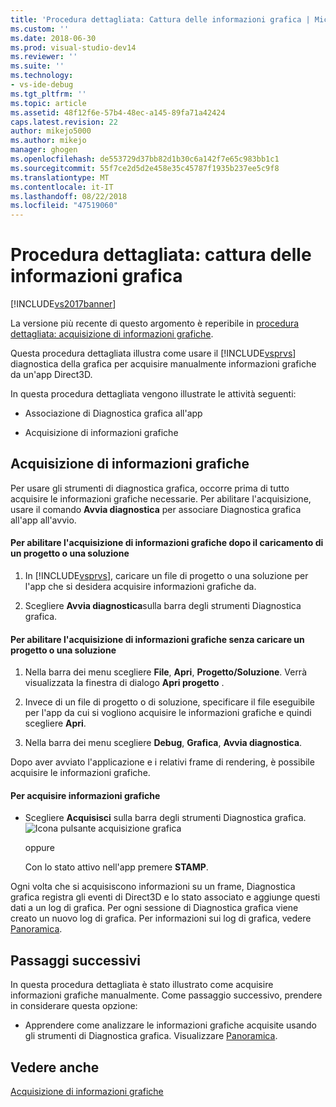 ```yaml
---
title: 'Procedura dettagliata: Cattura delle informazioni grafica | Microsoft Docs'
ms.custom: ''
ms.date: 2018-06-30
ms.prod: visual-studio-dev14
ms.reviewer: ''
ms.suite: ''
ms.technology:
- vs-ide-debug
ms.tgt_pltfrm: ''
ms.topic: article
ms.assetid: 48f12f6e-57b4-48ec-a145-89fa71a42424
caps.latest.revision: 22
author: mikejo5000
ms.author: mikejo
manager: ghogen
ms.openlocfilehash: de553729d37bb82d1b30c6a142f7e65c983bb1c1
ms.sourcegitcommit: 55f7ce2d5d2e458e35c45787f1935b237ee5c9f8
ms.translationtype: MT
ms.contentlocale: it-IT
ms.lasthandoff: 08/22/2018
ms.locfileid: "47519060"
---
```

# <a name="walkthrough-capturing-graphics-information"></a>Procedura dettagliata: cattura delle informazioni grafica
[!INCLUDE[vs2017banner](../includes/vs2017banner.md)]

La versione più recente di questo argomento è reperibile in [procedura dettagliata: acquisizione di informazioni grafiche](https://docs.microsoft.com/visualstudio/debugger/graphics/walkthrough-capturing-graphics-information).  
  
Questa procedura dettagliata illustra come usare il [!INCLUDE[vsprvs](../includes/vsprvs-md.md)] diagnostica della grafica per acquisire manualmente informazioni grafiche da un'app Direct3D.  
  
 In questa procedura dettagliata vengono illustrate le attività seguenti:  
  
-   Associazione di Diagnostica grafica all'app  
  
-   Acquisizione di informazioni grafiche  
  
## <a name="capturing-graphics-information"></a>Acquisizione di informazioni grafiche  
 Per usare gli strumenti di diagnostica grafica, occorre prima di tutto acquisire le informazioni grafiche necessarie. Per abilitare l'acquisizione, usare il comando **Avvia diagnostica** per associare Diagnostica grafica all'app all'avvio.  
  
#### <a name="to-enable-the-capture-of-graphics-information-after-a-project-or-solution-is-loaded"></a>Per abilitare l'acquisizione di informazioni grafiche dopo il caricamento di un progetto o una soluzione  
  
1.  In [!INCLUDE[vsprvs](../includes/vsprvs-md.md)], caricare un file di progetto o una soluzione per l'app che si desidera acquisire informazioni grafiche da.  
  
2.  Scegliere **Avvia diagnostica**sulla barra degli strumenti Diagnostica grafica.  
  
#### <a name="to-enable-the-capture-of-graphics-information-without-loading-a-project-or-solution"></a>Per abilitare l'acquisizione di informazioni grafiche senza caricare un progetto o una soluzione  
  
1.  Nella barra dei menu scegliere **File**, **Apri**, **Progetto/Soluzione**. Verrà visualizzata la finestra di dialogo **Apri progetto** .  
  
2.  Invece di un file di progetto o di soluzione, specificare il file eseguibile per l'app da cui si vogliono acquisire le informazioni grafiche e quindi scegliere **Apri**.  
  
3.  Nella barra dei menu scegliere **Debug**, **Grafica**, **Avvia diagnostica**.  
  
 Dopo aver avviato l'applicazione e i relativi frame di rendering, è possibile acquisire le informazioni grafiche.  
  
#### <a name="to-capture-graphics-information"></a>Per acquisire informazioni grafiche  
  
-   Scegliere **Acquisisci** sulla barra degli strumenti Diagnostica grafica. ![Icona pulsante acquisizione grafica](../debugger/media/debuggingdirectxgraphics.png "DebuggingDirectXGraphics")  
  
     oppure  
  
     Con lo stato attivo nell'app premere **STAMP**.  
  
 Ogni volta che si acquisiscono informazioni su un frame, Diagnostica grafica registra gli eventi di Direct3D e lo stato associato e aggiunge questi dati a un log di grafica. Per ogni sessione di Diagnostica grafica viene creato un nuovo log di grafica. Per informazioni sui log di grafica, vedere [Panoramica](../debugger/overview-of-visual-studio-graphics-diagnostics.md).  
  
## <a name="next-steps"></a>Passaggi successivi  
 In questa procedura dettagliata è stato illustrato come acquisire informazioni grafiche manualmente. Come passaggio successivo, prendere in considerare questa opzione:  
  
-   Apprendere come analizzare le informazioni grafiche acquisite usando gli strumenti di Diagnostica grafica. Visualizzare [Panoramica](../debugger/overview-of-visual-studio-graphics-diagnostics.md).  
  
## <a name="see-also"></a>Vedere anche  
 [Acquisizione di informazioni grafiche](../debugger/capturing-graphics-information.md)



